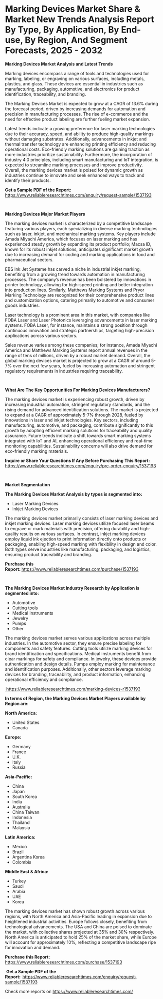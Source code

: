 <p><h1>Marking Devices Market Share & Market New Trends Analysis Report By Type, By Application, By End-use, By Region, And Segment Forecasts, 2025 - 2032</h1></p><p><strong>Marking Devices Market Analysis and Latest Trends</strong></p>
<p><p>Marking devices encompass a range of tools and technologies used for marking, labeling, or engraving on various surfaces, including metals, plastics, and glass. These devices are essential in industries such as manufacturing, packaging, automotive, and electronics for product identification, traceability, and branding. </p><p>The Marking Devices Market is expected to grow at a CAGR of 13.6% during the forecast period, driven by increasing demands for automation and precision in manufacturing processes. The rise of e-commerce and the need for effective product labeling are further fueling market expansion. </p><p>Latest trends indicate a growing preference for laser marking technologies due to their accuracy, speed, and ability to produce high-quality markings without damaging substrates. Additionally, advancements in inkjet and thermal transfer technology are enhancing printing efficiency and reducing operational costs. Eco-friendly marking solutions are gaining traction as more industries prioritize sustainability. Furthermore, the incorporation of Industry 4.0 principles, including smart manufacturing and IoT integration, is expected to streamline marking processes and improve productivity. Overall, the marking devices market is poised for dynamic growth as industries continue to innovate and seek enhanced ways to track and identify their products.</p></p>
<p><strong>Get a Sample PDF of the Report:&nbsp;</strong> <a href="https://www.reliableresearchtimes.com/enquiry/request-sample/1537193?utm_campaign=2304&utm_medium=2&utm_source=Github&utm_content=ia&utm_term=22022025&utm_id=marking-devices">https://www.reliableresearchtimes.com/enquiry/request-sample/1537193</a></p>
<p>&nbsp;</p>
<p><strong>Marking Devices Major Market Players</strong></p>
<p><p>The marking devices market is characterized by a competitive landscape featuring various players, each specializing in diverse marking technologies such as laser, inkjet, and mechanical marking systems. Key players include Amada Miyachi America, which focuses on laser marking and has experienced steady growth by expanding its product portfolio; Macsa ID, known for its robust inkjet solutions, anticipates significant market growth due to increasing demand for coding and marking applications in food and pharmaceutical sectors.</p><p>EBS Ink Jet Systeme has carved a niche in industrial inkjet marking, benefiting from a growing trend towards automation in manufacturing processes. The company’s revenue has been bolstered by innovations in printer technology, allowing for high-speed printing and better integration into production lines. Similarly, Matthews Marking Systems and Pryor Marking Technology are recognized for their comprehensive product lines and customization options, catering primarily to automotive and consumer goods industries.</p><p>Laser technology is a prominent area in this market, with companies like FOBA Laser and Laser Photonics leveraging advancements in laser marking systems. FOBA Laser, for instance, maintains a strong position through continuous innovation and strategic partnerships, targeting high-precision applications across various sectors.</p><p>Sales revenue varies among these companies; for instance, Amada Miyachi America and Matthews Marking Systems report annual revenues in the range of tens of millions, driven by a robust market demand. Overall, the global marking devices market is projected to grow at a CAGR of around 5-7% over the next few years, fueled by increasing automation and stringent regulatory requirements in industries requiring traceability.</p></p>
<p>&nbsp;</p>
<p><strong>What Are The Key Opportunities For Marking Devices Manufacturers?</strong></p>
<p><p>The marking devices market is experiencing robust growth, driven by increasing industrial automation, stringent regulatory standards, and the rising demand for advanced identification solutions. The market is projected to expand at a CAGR of approximately 5-7% through 2028, fueled by innovations in laser and inkjet technologies. Key sectors, including manufacturing, automotive, and packaging, contribute significantly to this growth by adopting efficient marking solutions for traceability and quality assurance. Future trends indicate a shift towards smart marking systems integrated with IoT and AI, enhancing operational efficiency and real-time monitoring capabilities. Sustainability concerns will also drive demand for eco-friendly marking materials.</p></p>
<p><strong>Inquire or Share Your Questions If Any Before Purchasing This Report:</strong> <a href="https://www.reliableresearchtimes.com/enquiry/pre-order-enquiry/1537193?utm_campaign=2304&utm_medium=2&utm_source=Github&utm_content=ia&utm_term=22022025&utm_id=marking-devices">https://www.reliableresearchtimes.com/enquiry/pre-order-enquiry/1537193</a></p>
<p>&nbsp;</p>
<p><strong>Market Segmentation</strong></p>
<p><strong>The Marking Devices Market Analysis by types is segmented into:</strong></p>
<p><ul><li>Laser Marking Devices</li><li>Inkjet Marking Devices</li></ul></p>
<p><p>The marking devices market primarily consists of laser marking devices and inkjet marking devices. Laser marking devices utilize focused laser beams to engrave or mark materials with precision, offering durability and high-quality results on various surfaces. In contrast, inkjet marking devices employ liquid ink ejection to print information directly onto products or packaging, enabling high-speed marking with flexibility in design and color. Both types serve industries like manufacturing, packaging, and logistics, ensuring product traceability and branding.</p></p>
<p><strong>Purchase this Report:&nbsp;</strong><a href="https://www.reliableresearchtimes.com/purchase/1537193?utm_campaign=2304&utm_medium=2&utm_source=Github&utm_content=ia&utm_term=22022025&utm_id=marking-devices">https://www.reliableresearchtimes.com/purchase/1537193</a></p>
<p>&nbsp;</p>
<p><strong>The Marking Devices Market Industry Research by Application is segmented into:</strong></p>
<p><ul><li>Automotive</li><li>Cutting tools</li><li>Medical Instruments</li><li>Jewelry</li><li>Pumps</li><li>Other</li></ul></p>
<p><p>The marking devices market serves various applications across multiple industries. In the automotive sector, they ensure precise labeling for components and safety features. Cutting tools utilize marking devices for brand identification and specifications. Medical instruments benefit from clear markings for safety and compliance. In jewelry, these devices provide authentication and design details. Pumps employ marking for maintenance and identification purposes. Additionally, other sectors leverage marking devices for branding, traceability, and product information, enhancing operational efficiency and compliance.</p></p>
<p><a href="https://www.reliableresearchtimes.com/marking-devices-r1537193?utm_campaign=2304&utm_medium=2&utm_source=Github&utm_content=ia&utm_term=22022025&utm_id=marking-devices">&nbsp;https://www.reliableresearchtimes.com/marking-devices-r1537193</a></p>
<p><strong>In terms of Region, the Marking Devices Market Players available by Region are:</strong></p>
<p>
    <p> <strong> North America: </strong>
        <ul>
            <li>United States</li>
            <li>Canada</li>
        </ul>
        </p> 
    <p> <strong> Europe: </strong>
        <ul>
            <li>Germany</li>
            <li>France</li>
            <li>U.K.</li>
            <li>Italy</li>
            <li>Russia</li>
        </ul>
        </p> 
    <p> <strong> Asia-Pacific: </strong>
        <ul>
            <li>China</li>
            <li>Japan</li>
            <li>South Korea</li>
            <li>India</li>
            <li>Australia</li>
            <li>China Taiwan</li>
            <li>Indonesia</li>
            <li>Thailand</li>
            <li>Malaysia</li>
        </ul>
        </p> 
    <p> <strong> Latin America: </strong>
        <ul>
            <li>Mexico</li>
            <li>Brazil</li>
            <li>Argentina Korea</li>
            <li>Colombia</li>
        </ul>
        </p> 
    <p> <strong> Middle East & Africa: </strong>
        <ul>
            <li>Turkey</li>
            <li>Saudi</li>
            <li>Arabia</li>
            <li>UAE</li>
            <li>Korea</li>
        </ul>
    </p>
    </p>
<p><p>The marking devices market has shown robust growth across various regions, with North America and Asia-Pacific leading in expansion due to heightened industrial activities. Europe follows closely, benefiting from technological advancements. The USA and China are poised to dominate the market, with collective shares projected at 35% and 30% respectively. North America is anticipated to hold 25% of the market share, while Europe will account for approximately 10%, reflecting a competitive landscape ripe for innovation and demand.</p></p>
<p><strong>Purchase this Report: </strong><a href="https://www.reliableresearchtimes.com/purchase/1537193?utm_campaign=2304&utm_medium=2&utm_source=Github&utm_content=ia&utm_term=22022025&utm_id=marking-devices">https://www.reliableresearchtimes.com/purchase/1537193</a></p>
<p>&nbsp;<strong>Get a Sample PDF of the Report:&nbsp;&nbsp;</strong><a href="https://www.reliableresearchtimes.com/enquiry/request-sample/1537193?utm_campaign=2304&utm_medium=2&utm_source=Github&utm_content=ia&utm_term=22022025&utm_id=marking-devices">https://www.reliableresearchtimes.com/enquiry/request-sample/1537193</a></p>
<p><strong></strong></p>
<p>Check more reports on <a href="https://www.reliableresearchtimes.com/?utm_campaign=2304&utm_medium=2&utm_source=Github&utm_content=ia&utm_term=22022025&utm_id=marking-devices">https://www.reliableresearchtimes.com/</a></p>